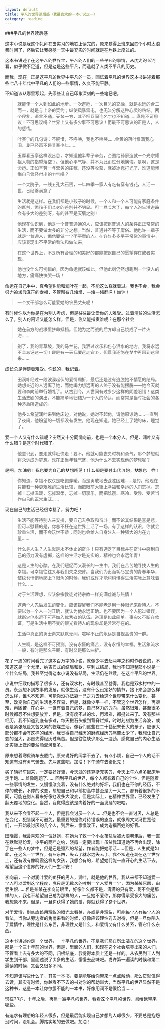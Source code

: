 ```yaml
---
layout: default
title: 平凡的世界读后感（我最喜欢的一本小说之一）
category: reading
---
```


###平凡的世界读后感

这本小说是我这个礼拜在去实习的地铁上读完的，原来觉得上班来回四个小时太浪费时间了，然后它让我感觉一天中最充实的时间就是在地铁上度过的。

这本书讲述了在这平凡的世界里，平凡的人们的一些平凡的事情，从历史的长河看，似乎微不足道，但是这是这些平凡，而造就了人类不平凡的历史。

而我，现在，正是这平凡的世界中平凡的一员，回忆着平凡的世界这本书讲述着那些七八十年代中平凡的人们的一些事情，久久不能平静。

不知道该从哪里写起，先写些让自己印象深刻的一些笔记吧。

>就能使一个人到如此的地步。一次邂逅，一次目光的交融，就是永远的合二而一，就是与上帝的契约；纵使风暴雷电，也无法分解这种心灵的粘结。两个民族，语言不通，天各一方，甚至相互间连名字也不知道……真是不可思议！不可思议吗？世界上又有多少事不可思议！而最不可思议的正是人，人的感情。

>叶赛宁的几句诗：不婉惜，不呼唤，我也不啼哭……金黄的落叶堆满我心间，我已经再不是青春少年……

>玉厚看玉亭这样没出息，才知道他半辈子辛劳，企图给孙家造就一个光宗耀祖人物的指望落空了。但他心平气静，并不为此而过分地懊悔。是啊，这是命运。正如辛劳一年营务的庄稼，还没等收获，就被冰雹打光了，难道能懊悔自己曾经付出的力气吗？

>一个大院子，一线五孔大石窑，一年四季一家人有吃有穿有钱花，人活一世，已经够满意了

>生活就是这样。在我们都是小孩子的时候，一个人和一个人可能有家庭条件的区别，但孩子们本身的差别并不明显。可一旦长大了，每个人的生活道路会有多大的差别呀，有的甚至是天壤之别！

>他现在认识到，他是一个普普通通的人，应该按照普通人的条件正正常常的生活，而不要做太多的非分之想。当然，普通并不等于庸俗。他也许一辈子就是个普通人，但他要做一个不平庸的人。在许许多多平平常常的事情中，应该表现出不平常的看法和做法来。

>在这个世界上，不是所有合理的和美好的都能按照自己的愿望存在或者实现。

>他也没什么可惋惜的，因为命运就该如此。但他此刻仍然想跑到一个没人的地方，痛痛快快哭一场！

命运在自己手中，真希望你能和润叶在一起，不能这么将就着过。我也不会，我会努力追求我真正的幸福，不管那有几堵墙，一堵一堵翻吧！加油！

>一个女干部怎么可能爱她的农民丈夫呢！

有时候你以为你是在为别人考虑，但是往往最让爱你的人难受。过着清贫的生活怎么了，别人的闲话又能怎么样，但是，你又能指责谁呢？在那个社会

>她在前方的战壕里拼命抵挡。但她为之而战的后方却自己烧成了一片火海……

>别了，我的青草坡，我的马兰花，我洒过欢乐和伤心泪水的地方。我将永远不会忘记这一切！即是有一天我要远走它乡，但愿我还能在梦中再回到这里来……

成长总是伴随着难受。你说的，我记着。

>田润叶经过一段波澜起伏的爱情周折，最后还是没有逃脱她不情愿的结局。她想亲近的人远离了她，而她竭力想远离的人终于没有能摆脱——她今天就要和李向前举行婚礼了。从古到今，人世间有过多少这样的阴差阳错！这类生活悲剧的演出，不能简单地归结为一个人的命运，而常常是当时社会的各种矛盾所造成的。

>他多么希望润叶来到他床边，对他说，她对不起他，请他原谅她……一直到了夜间，他盼望的一切都没有发生。他现在知道，她已经上了她的床，睡觉了。

爱一个人又有什么错呢？突然又十分同情向前，也是一个本分人。但是，润叶又有什么错？是这个时代错了。

>他意识到，要走就得赶快走！要不，他就可能丧失时机和勇气，那个梦想就将永远成为梦想。现在正当年轻气盛，他为什么不去实现他的梦想呢？

是啊，加油吧！我也要为自己的梦想闯荡！什么都是要付出代价的，梦想也一样！

>你知道，幸福不仅仅是吃饱穿暖，而是勇敢地去战胜困难……是的，他现在只能和一种更艰难的生活比较，而把眼前大街上幸福和幸运的人们忘掉。忘掉！忘掉温暖，忘掉温柔，忘掉一切享乐，而把饥饿、寒冷、受辱、受苦当作自己的正常生活……

现在自己的生活已经很幸福了，努力吧！

>生活不能等待别人来安排，要自己去争取和奋斗；而不论其结果是喜是悲，但可以慰藉的是，你总不枉在这世界上活了一场，有了这样的认识，你就会珍重生活，而不会玩世不恭；同时也会给人自身注入一种强大的内在力量……

>什么是人生？人生就是永不休止的奋斗！只有选定了目标并在奋斗中感到自己的努力没有虚掷，这样的生活才是充实的，精神也会永远年青！

>这是人生的心酸。在我们短促而又漫长的一生中，我们在苦苦地寻找人生的幸福。可幸福往往又与我们失之交臂。当我们为此而耗尽宝贵的青春年华，皱纹也悄悄地爬上了眼角的时候，我们或许才能稍稍懂得生活实际上意味着什么……

>对于生活理想，应该象宗教徒对待宗教一样充满虔诚与热情！

>这两个人先后发生的变化，应该提醒我们不能老是用一种眼光来看待人。不要以为一个人一时正确，就认为他永远正确。也不要因为一个人犯过错误，就断定他永远不可再加入优秀者的队伍。道理是如此简单，事实又不断在佐证，可是生活中用不变的眼光看待人的现象却是常常存在的。

>生活中真正的勇士向来默默无闻，喧哗不止的永远是自视高贵的一群。

>人生啊，是这样不可预测。没有永恒的痛苦，没有永恒的幸福。生活象流水一般，有时是那么平展，有时又是那么曲折。

花了一周的时间看完了这本百万字的小说，就像少平去赴两年之约时作者说的，不知道这是一个尤里．纳吉宾式的结局和欧．亨利式结局，我也不知道整部小说是一个什么结局，我甚至觉得这本小说没有结局，生活仍在继续，在这个平凡的世界。

小说中细致的描写了很多人，还有双水村，有时候甚至觉得，我也是双水村中的一员。永远想不到故事的发展，就像生活，没有什么设定好的情节，接下来会怎么样怎么样，谁也不知道，可能你没办法靠一己之力去给这个世界带来什么变化，甚至，改变你自己的生活也不容易，但是，就像少平一样，不管这个世界怎样，再艰难，再困苦，在心中，一直有着自己的梦，自己努力的方向，虽然很难，甚至很多时候都忍不住想要放弃，但是，没有度不过的坎，再艰难，都挺过来了。没有那些经历，我不知道到底有多难，每天搬石头搬到背脊烂掉，时时刻刻为生活奔波，或者是紧张危险又苦又累的挖煤生活，像我们这些在二十世纪末长大的孩子，应该大部分都不会有这样的经历。我觉得自己经历的磨练经历的痛苦太少了，我想让自己变的强大，那首先得经历过痛苦。但是往往缺少那么一股劲，感觉自己的内心生活比实际上做的要汹涌澎湃很多…

原来想着寒假骑车去厦门，原来说好的同学不去了，有点小烦，自己一个人的话不知道有没有勇气骑去。先写这些吧，加油！下午骑车去德化先！

买了辆好车回来，一定要好好骑，今天过的还算挺充实的，今天上午六点多起床半走半跑……好像跑题了……
回到平凡的世界，每个人都有着自己的个性，但是随着一些事情的发生，又慢慢改变着，没有什么绝对的好坏，我们也在不停的经历，不停的成长，不停的改变，想想自己和以前初高中甚至是大一大二，都有着很多的不同，可能在别人看来好像也没多大改变，但是实际上，在精神世界里，已经发生了翻天覆地的变化。当然，我觉得应该是向着好的一面发展的吧哈。

我从来不会看不起一个人，但是我会讨厌一个人……但是也不会一直讨厌，人总是在变化，犯错误不可避免，最重要的是你对待错误的态度，就像周文龙冯世宽他们，一开始最讨厌的几个人，到后来，慢慢改正，成为造福百姓的好官。

田晓霞，我最喜欢的一位姐姐，在她为了救一个小女孩然后被大浪卷走后，我一直在默默期盼着，少平的两年之约，晓霞一定要出现！虽然我知道她不再会出现，除了在一些人的梦中，但是还是强烈的希望，作者能把她写活……但是，人生就是如此，在这么一个世界，有些东西，失去了就永远失去了。我不知道在现在这个世界上，还有没有像晓霞这样的女孩，我想会有的，希望她们能一直开心的生活下去。希望当这个世界的好人们一生平安！

李向前，一个对润叶爱的痴狂的男人，润叶，就是他的世界，我从来都不知道爱一个人可以爱到这个程度，我只是无数次的听到一个人爱另一个，因为某某原因，由爱生恨……但是某某在李向前眼里，好像什么都不是，满满的只有爱，我不会是那样的人，我也不希望自己成为那样的人，一旦她不爱你，那你得承受多大的痛苦，我想象不来。但是，一旦你获得了她的爱，你就获得了整个世界。

对于爱情，到底应该用理性的眼光去看待，亦或是非理性，可能每个人有每个人的看法，当你从旁边者的角度来看的时候，好像应该理性的去对待，但是一旦你陷入了爱情中，理性是什么东西，非理性又是什么，和爱情又有什么关系，管它什么东西。

这本书讲述的是一个世界，一个平凡的世界，不是我们现在所生活在的这个世界，那是一个三十年前的世界，但是，里面的人们，和现在这个社会培养出来的人们，不管看上去有多大的不同，归根结底，我觉得本质上还是一样的。从农民到工人到学生到干部，里面述说了太多的生活，慢慢去品味吧。或许第一遍读的时候和第二遍读的时候，又会又很多不同。

不知道该写些什么了，其实一本书，要是能够给你带来一点点触动，那么它就值得去读，其实有时候，你越看不下去的书对你的帮助越大，当然平凡的世界显然不是这种书，这是一本让你欲罢不能的一本书，好像用词不是很恰当……

现在23岁，十年之后，再读一遍平凡的世界，看看这个平凡的世界，能给我带来哪些。

有追求有理想的年轻人很多，但是最后能实现自己梦想的人却很少，不要总是抱怨没时间，没机会。脚踏实地的去做吧。加油！

